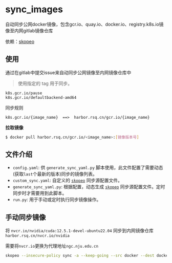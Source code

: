 # sync_images

自动同步公网docker镜像，包含gcr.io、quay.io、docker.io、registry.k8s.io镜像至内网gitlab镜像仓库

依赖：[skopeo](https://github.com/containers/skopeo)

## 使用

通过在gitlab中提交issue来自动同步公网镜像至内网镜像仓库中

> 使用指定的 tag 用于同步。

```
k8s.gcr.io/pause
k8s.gcr.io/defaultbackend-amd64
```

同步规则

```
k8s.gcr.io/{image_name}  ==>  harbor.rsq.cn/gcr.io/{image_name}
```

**拉取镜像**

```bash
$ docker pull harbor.rsq.cn/gcr.io/<image_name>:[镜像版本号]
```

## 文件介绍

- `config.yaml`: 供 `generate_sync_yaml.py` 脚本使用，此文件配置了需要动态(获取`last`个最新的版本)同步的镜像列表。
- `custom_sync.yaml`: 自定义的 [`skopeo`](https://github.com/containers/skopeo) 同步源配置文件。
- `generate_sync_yaml.py`: 根据配置，动态生成 [`skopeo`](https://github.com/containers/skopeo) 同步源配置文件。定时同步时才需要用到此脚本。
- `run.py`: 用于手动或定时执行同步镜像操作。



## 手动同步镜像

将 `nvcr.io/nvidia/cuda:12.5.1-devel-ubuntu22.04` 同步到内网镜像仓库 `harbor.rsq.cn/nvcr.io/nvidia`

需要将`nvcr.io`更换为代理地址`ngc.nju.edu.cn`
```bash
skopeo --insecure-policy sync -a --keep-going --src docker --dest docker ngc.nju.edu.cn/nvidia/cuda:12.5.1-devel-ubuntu22.04 harbor.rsq.cn/nvcr.io/nvidia
```
